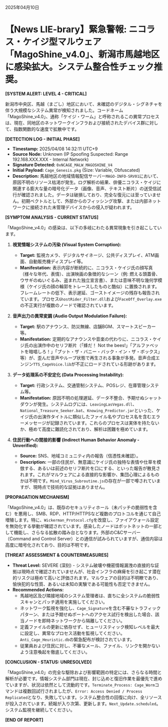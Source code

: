 2025年04月10日

# 【News LIE-brary】緊急警報: ニコラス・ケイジ型マルウェア「MagoShine_v4.0」、新潟市馬越地区に感染拡大。システム整合性チェック推奨。

**[SYSTEM ALERT: LEVEL 4 - CRITICAL]**

新潟市中央区、馬越（まごし）地区において、未確認のデジタル・シグネチャを伴う大規模なシステム異常が検知されました。コードネーム「MagoShine_v4.0」、通称「ケイジ・ワーム」と呼称されるこの異常プロセスは、現在、同地区のネットワークインフラおよび接続されたデバイス群に対して、指数関数的な速度で拡散中です。

**[DETECTION LOG - INITIAL PHASE]**

*   **Timestamp:** 2025/04/08 14:32:11 UTC+9
*   **Source Node:** Unknown (IP Spoofing Suspected: Range 192.168.XXX.XXX - Internal Network)
*   **Signature Detected:** `0xNCAGE_MALW_MAGOSHINE_V4`
*   **Initial Payload:** `Cage_Genesis.pkg` (Size: Variable, Obfuscated)
*   **Description:** 馬越地区の地域情報配信サーバー`MAGO-INFO-SRV01`において、原因不明のリソース枯渇が発生。ログ解析の結果、俳優ニコラス・ケイジに関連する膨大な量の暗号化データ（画像、音声、テキスト断片）の送受信試行が確認されました。データは破損しており、完全な復元には至っていません。初期ベクトルとして、外部からのフィッシング攻撃、または内部ネットワークに接続された未管理デバイスからの侵入が疑われます。

**[SYMPTOM ANALYSIS - CURRENT STATUS]**

「MagoShine_v4.0」の感染は、以下の多岐にわたる異常現象を引き起こしています。

1.  **視覚情報システムの汚染 (Visual System Corruption):**
    *   **Target:** 監視カメラ、デジタルサイネージ、公共ディスプレイ、ATM画面、自動販売機ディスプレイ等。
    *   **Manifestation:** 表示内容が断続的に、ニコラス・ケイジ氏の顔写真（様々な年代、表情）、出演映画の象徴的なシーン（例: 燃える頭蓋骨、ウサギのぬいぐるみ、盗まれた独立宣言書）、または意味不明な幾何学模様（ケイジ氏の顔の輪郭をトレースしたものと酷似）に置換されます。フレームレートの低下、表示遅延、ゴーストイメージの残存も報告されています。プロセス`GhostRider_Filter.dll`および`FaceOff_Overlay.exe`の不正実行が複数のノードで確認されています。

2.  **音声出力の異常変調 (Audio Output Modulation Failure):**
    *   **Target:** 駅のアナウンス、防災無線、店舗BGM、スマートスピーカー等。
    *   **Manifestation:** 定期的なアナウンスや音楽の代わりに、ニコラス・ケイジ氏の出演作中のセリフ断片（「蜂だ！ Not the bees!」「アルファベットを暗唱しろ！」「プット・ザ・バニー・バック・イン・ザ・ボックス」等）が、歪んだ音声やループ状態で再生される事象が多発。音声合成エンジン`TTS_CageVoice.lib`が不正にロードされている形跡があります。

3.  **データ処理系の不安定化 (Data Processing Instability):**
    *   **Target:** 行政システム、交通管制システム、POSレジ、在庫管理システム等。
    *   **Manifestation:** 原因不明の処理遅延、データ不整合、予期せぬシャットダウンが発生。システムログには、`LeavingLasVegas.dll`、`National_Treasure_Seeker.bat`、`Knowing_Predictor.jar`といった、ケイジ氏の出演作タイトルに類似したファイル名やプロセス名を含むエラーメッセージが記録されています。これらのプロセスは実体を持たないか、極めて高度に難読化されており、解析は困難を極めています。

4.  **住民行動への間接的影響 (Indirect Human Behavior Anomaly - Unverified):**
    *   **Source:** SNS、地域コミュニティ内の報告（信憑性未確認）。
    *   **Description:** 一部の住民が、無意識にケイジ氏の独特な表情や仕草を模倣する、あるいは前述のセリフ断片を口にする、といった報告が散見されます。これがマルウェアによる直接的な影響か、集団心理によるものかは不明です。`Mind_Virus_Subroutine.js`の存在が一部で噂されていますが、現時点で技術的な証拠はありません。

**[PROPAGATION MECHANISM]**

「MagoShine_v4.0」は、既存のセキュリティホール（未パッチの脆弱性を含む）を悪用し、SMB、RDP、HTTP/HTTPSなど複数のプロトコルを通じて自己増殖します。特に、`Wickerman_Protocol.cfg`を改竄し、ファイアウォール設定を無効化する挙動が確認されています。感染したノードはボットネットの一部として機能し、さらなる拡散の踏み台となります。外部のC&Cサーバー（Command and Control Server）との通信が試みられていますが、通信内容は高度に暗号化されており、目的は不明です。

**[THREAT ASSESSMENT & COUNTERMEASURES]**

*   **Threat Level:** SEVERE (深刻) - システム破壊や機密情報漏洩の直接的な証拠は現時点で確認されていませんが、社会インフラの麻痺を引き起こす潜在的リスクは極めて高いと評価されます。マルウェアの目的は不明瞭であり、愉快犯的な性質、あるいは未知の実験である可能性も否定できません。
*   **Recommended Actions:**
    *   馬越地区及び隣接地域のシステム管理者は、直ちに全システムの脆弱性スキャンとパッチ適用を実施してください。
    *   ネットワーク監視を強化し、`Cage_Signature`を含む不審なトラフィックパターン、または予期せぬポートへのアクセス試行を検出した場合、該当ノードを即時ネットワークから隔離してください。
    *   定義ファイルの更新に依存せず、ヒューリスティック検知レベルを最大に設定し、異常なプロセス活動を監視してください。`Anti_Cage_Heuristic.db`の緊急配布が検討されています。
    *   従業員および住民に対し、不審なメール、ファイル、リンクを開かないよう注意喚起を徹底してください。

**[CONCLUSION - STATUS: UNRESOLVED]**

「MagoShine_v4.0」の完全な駆除および影響範囲の特定には、さらなる時間と解析が必要です。情報システム部門は現在、封じ込めと復旧作業を最優先で進めていますが、状況は依然として流動的です。`Terminate_Process: Cage_Worm`コマンドは複数回試行されましたが、`Error: Access Denied / Process Replicated`となり、失敗しています。システム整合性の回復に向け、全リソースが投入されています。続報が入り次第、更新します。`Next_Update.scheduled`。システム監視を継続してください。

**[END OF REPORT]**